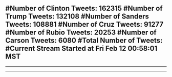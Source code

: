 #Number of Clinton Tweets: 162315
#Number of Trump Tweets: 132108
#Number of Sanders Tweets: 108881
#Number of Cruz Tweets: 91277
#Number of Rubio Tweets: 20253
#Number of Carson Tweets: 6080
#Total Number of Tweets:  
#Current Stream Started at Fri Feb 12 00:58:01 MST
---
---
---
